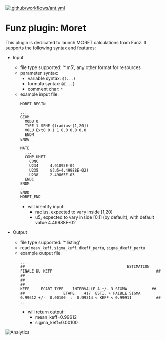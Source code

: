 [![.github/workflows/ant.yml](https://github.com/Funz/plugin-Moret/actions/workflows/ant.yml/badge.svg)](https://github.com/Funz/plugin-Moret/actions/workflows/ant.yml)

# Funz plugin: Moret

This plugin is dedicated to launch MORET calculations from Funz.
It supports the following syntax and features:

  * Input
    * file type supported: '*.m5', any other format for resources
    * parameter syntax: 
      * variable syntax: `$(...)`
      * formula syntax: `@{...}`
      * comment char: `*`
    * example input file:
        ```
        MORET_BEGIN
        
        ...
        GEOM
          MODU 0
          TYPE 1 SPHE $(radius~[1,20])
          VOLU Ext0 0 1 1 0.0 0.0 0.0
          ENDM
        ENDG
        
        MATE
          ...
          COMP UMET
            CONC
            U234     4.91895E-04
            U235     $(u5~4.49988E-02)
            U238     2.49865E-03
          ENDC   
        ENDM
        ...
        ENDD
        MORET_END
        ```
      * will identify input:
        * radius, expected to vary inside [1,20]
        * u5, expected to vary inside [0,1] (by default), with default value 4.49988E-02

  * Output
    * file type supported: '*.listing'
    * read `mean_keff`, `sigma_keff`, `dkeff_pertu`, `sigma_dkeff_pertu`
    * example output file:
        ```
        ...
        ##                                             ESTIMATION FINALE DU KEFF                                              ##
        ##                                                                                                                    ##
        ##                                                          KEFF     ECART TYPE    INTERVALLE A +/- 3 SIGMA           ##
        ##                 ETAPE    417  ESTI. + FAIBLE SIGMA     0.99612 +/-  0.00100  :  0.99314 < KEFF < 0.99911           ##
        ...
        ```
        * will return output:
          * mean_keff=0.99612
          * sigma_keff=0.00100


![Analytics](https://ga-beacon.appspot.com/UA-109580-20/plugin-Moret)
